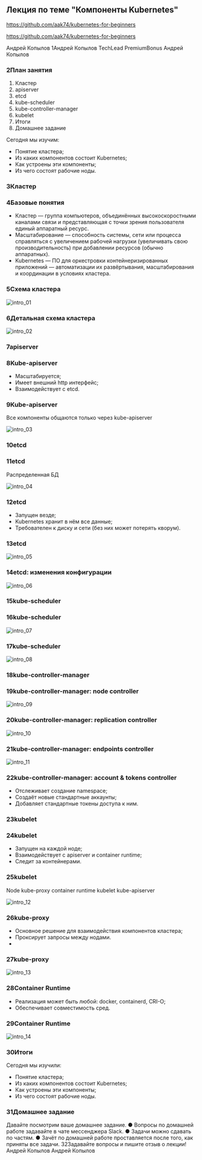 ## Лекция по теме "Компоненты Kubernetes"

https://github.com/aak74/kubernetes-for-beginners

https://github.com/aak74/kubernetes-for-beginners

Андрей
Копылов
1Андрей Копылов
TechLead
PremiumBonus
Андрей Копылов

### 2План занятия
1. Кластер
2. apiserver
3. etcd
4. kube-scheduler
5. kube-controller-manager
6. kubelet
7. Итоги
8. Домашнее задание

Сегодня мы изучим:
- Понятие кластера;
- Из каких компонентов состоит Kubernetes;
- Как устроены эти компоненты;
- Из чего состоят рабочие ноды.


### 3Кластер

### 4Базовые понятия
- Кластер — группа компьютеров, объединённых
высокоскоростными каналами связи и представляющая
с точки зрения пользователя единый аппаратный ресурс.
- Масштабирование — способность системы, сети или процесса
справляться с увеличением рабочей нагрузки (увеличивать
свою производительность) при добавлении ресурсов (обычно
аппаратных).
- Kubernetes — ПО для оркестровки контейнеризированных
приложений — автоматизации их развёртывания,
масштабирования и координации в условиях кластера.


### 5Схема кластера
![intro_01](/12-kubernetes-01-intro/Files/intro_01.png)

### 6Детальная схема кластера

![intro_02](/12-kubernetes-01-intro/Files/intro_02.png)

### 7apiserver

### 8Kube-apiserver
- Масштабируется;
- Имеет внешний http интерфейс;
- Взаимодействует с etcd.

### 9Kube-apiserver
Все компоненты общаются только через kube-apiserver

![intro_03](/12-kubernetes-01-intro/Files/intro_03.png)

### 10etcd

### 11etcd
Распределенная БД

![intro_04](/12-kubernetes-01-intro/Files/intro_04.png)

### 12etcd
- Запущен везде;
- Kubernetes хранит в нём все данные;
- Требователен к диску и сети (без них может потерять кворум).

### 13etcd


![intro_05](/12-kubernetes-01-intro/Files/intro_05.png)

### 14etcd: изменения конфигурации

![intro_06](/12-kubernetes-01-intro/Files/intro_06.png)

### 15kube-scheduler

### 16kube-scheduler

![intro_07](/12-kubernetes-01-intro/Files/intro_07.png)

### 17kube-scheduler

![intro_08](/12-kubernetes-01-intro/Files/intro_08.png)


### 18kube-controller-manager

### 19kube-controller-manager: node controller

![intro_09](/12-kubernetes-01-intro/Files/intro_09.png)

### 20kube-controller-manager: replication controller

![intro_10](/12-kubernetes-01-intro/Files/intro_10.png)

### 21kube-controller-manager: endpoints controller

![intro_11](/12-kubernetes-01-intro/Files/intro_11.png)

### 22kube-controller-manager: account & tokens controller
- Отслеживает создание namespace;
- Создаёт новые стандартные аккаунты;
- Добавляет стандартные токены доступа к ним.

### 23kubelet

### 24kubelet
- Запущен на каждой ноде;
- Взаимодействует с apiserver и container runtime;
- Следит за контейнерами.


### 25kubelet
Node
kube-proxy
container runtime
kubelet
kube-apiserver

![intro_12](/12-kubernetes-01-intro/Files/intro_12.png)

### 26kube-proxy
- Основное решение для взаимодействия компонентов кластера;
- Проксирует запросы между нодами.
- 

### 27kube-proxy

![intro_13](/12-kubernetes-01-intro/Files/intro_13.png)


### 28Container Runtime
- Реализация может быть любой: docker, containerd, CRI-O;
- Обеспечивает совместимость сред.

### 29Container Runtime

![intro_14](/12-kubernetes-01-intro/Files/intro_14.png)

### 30Итоги
Сегодня мы изучили:
- Понятие кластера;
- Из каких компонентов состоит Kubernetes;
- Как устроены эти компоненты;
- Из чего состоят рабочие ноды.


### 31Домашнее задание
Давайте посмотрим ваше домашнее задание.
● Вопросы по домашней работе задавайте в чате мессенджера
Slack.
● Задачи можно сдавать по частям.
● Зачёт по домашней работе проставляется после того, как приняты
все задачи.
32Задавайте вопросы и
пишите отзыв о лекции!
Андрей Копылов
Андрей Копылов
